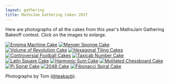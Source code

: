 ```yaml
---
layout: gathering
title: MathsJam Gathering Cakes 2017
---
```

	
Here are photographs of all the cakes from this year's MathsJam Gathering Bakeoff contest. Click on the images to enlarge.

[ ![Enigma Machine Cake](https://mathsjam.com/gathering/uk/archive/2017/cakes/cake1.jpg)](https://mathsjam.com/gathering/uk/archive/2017/cakes/cake1_lg.jpg)
[![Menger Sponge Cake](https://mathsjam.com/gathering/archive/2017/cakes/cake2.jpg)](https://mathsjam.com/gathering/archive/2017/cakes/cake2_lg.jpg)
[![Volume of Revolution Cake](https://mathsjam.com/gathering/archive/2017/cakes/cake3.jpg)](https://mathsjam.com/gathering/archive/2017/cakes/cake3_lg.jpg)
[![Hexagonal Tiling Cakes](https://mathsjam.com/gathering/archive/2017/cakes/cake4.jpg)](https://mathsjam.com/gathering/archive/2017/cakes/cake4_lg.jpg)
[![Controversial Football Cakes](https://mathsjam.com/gathering/archive/2017/cakes/cake5.jpg)](https://mathsjam.com/gathering/archive/2017/cakes/cake5_lg.jpg)
[![Taxicab Number Cake](https://mathsjam.com/gathering/archive/2017/cakes/cake6.jpg)](https://mathsjam.com/gathering/archive/2017/cakes/cake6_lg.jpg)
[![Latin Square Cake](https://mathsjam.com/gathering/archive/2017/cakes/cake7.jpg)](https://mathsjam.com/gathering/archive/2017/cakes/cake7_lg.jpg)
[![Harmonic Sum Cake](https://mathsjam.com/gathering/archive/2017/cakes/cake8.jpg)](https://mathsjam.com/gathering/archive/2017/cakes/cake8_lg.jpg)
[![Mutilated Chessboard Cake](https://mathsjam.com/gathering/archive/2017/cakes/cake9.jpg)](https://mathsjam.com/gathering/archive/2017/cakes/cake9_lg.jpg)
[![Pi Spiral Cake](https://mathsjam.com/gathering/archive/2017/cakes/cake10.jpg)](https://mathsjam.com/gathering/archive/2017/cakes/cake10_lg.jpg)
[![2048 Cake](https://mathsjam.com/gathering/archive/2017/cakes/cake11.jpg)](https://mathsjam.com/gathering/archive/2017/cakes/cake11_lg.jpg)
[![Fibonacci Spiral Cake](https://mathsjam.com/gathering/archive/2017/cakes/cake12.jpg)](https://mathsjam.com/gathering/archive/2017/cakes/cake12_lg.jpg)

Photographs by Tom [(@teakayb)](http://twitter.com/teakayb).
